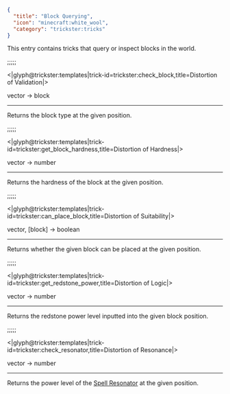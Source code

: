 ```json
{
  "title": "Block Querying",
  "icon": "minecraft:white_wool",
  "category": "trickster:tricks"
}
```

This entry contains tricks that query or inspect blocks in the world.

;;;;;

<|glyph@trickster:templates|trick-id=trickster:check_block,title=Distortion of Validation|>

vector -> block

---

Returns the block type at the given position.

;;;;;

<|glyph@trickster:templates|trick-id=trickster:get_block_hardness,title=Distortion of Hardness|>

vector -> number

---

Returns the hardness of the block at the given position.

;;;;;

<|glyph@trickster:templates|trick-id=trickster:can_place_block,title=Distortion of Suitability|>

vector, [block] -> boolean

---

Returns whether the given block can be placed at the given position. 

;;;;;

<|glyph@trickster:templates|trick-id=trickster:get_redstone_power,title=Distortion of Logic|>

vector -> number

---

Returns the redstone power level inputted into the given block position.

;;;;;

<|glyph@trickster:templates|trick-id=trickster:check_resonator,title=Distortion of Resonance|>

vector -> number

---

Returns the power level of the [Spell Resonator](^trickster:spell_resonator) at the given position.
